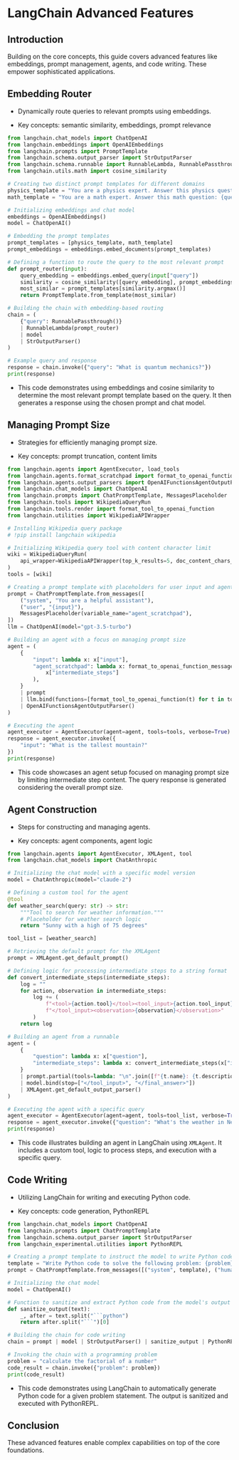 # LangChain Advanced Features

## Introduction

Building on the core concepts, this guide covers advanced features like embeddings, prompt management, agents, and code writing. These empower sophisticated applications.

## Embedding Router

- Dynamically route queries to relevant prompts using embeddings.

- Key concepts: semantic similarity, embeddings, prompt relevance

```python
from langchain.chat_models import ChatOpenAI    
from langchain.embeddings import OpenAIEmbeddings    
from langchain.prompts import PromptTemplate    
from langchain.schema.output_parser import StrOutputParser    
from langchain.schema.runnable import RunnableLambda, RunnablePassthrough    
from langchain.utils.math import cosine_similarity    

# Creating two distinct prompt templates for different domains   
physics_template = "You are a physics expert. Answer this physics question: {query}"  
math_template = "You are a math expert. Answer this math question: {query}"

# Initializing embeddings and chat model  
embeddings = OpenAIEmbeddings()   
model = ChatOpenAI()  

# Embedding the prompt templates  
prompt_templates = [physics_template, math_template]  
prompt_embeddings = embeddings.embed_documents(prompt_templates)

# Defining a function to route the query to the most relevant prompt  
def prompt_router(input):
    query_embedding = embeddings.embed_query(input["query"])
    similarity = cosine_similarity([query_embedding], prompt_embeddings)[0]
    most_similar = prompt_templates[similarity.argmax()]
    return PromptTemplate.from_template(most_similar)

# Building the chain with embedding-based routing
chain = (   
    {"query": RunnablePassthrough()}
    | RunnableLambda(prompt_router) 
    | model
    | StrOutputParser()  
)

# Example query and response
response = chain.invoke({"query": "What is quantum mechanics?"})
print(response)
```

- This code demonstrates using embeddings and cosine similarity to determine the most relevant prompt template based on the query. It then generates a response using the chosen prompt and chat model.

## Managing Prompt Size

- Strategies for efficiently managing prompt size.

- Key concepts: prompt truncation, content limits   

```python
from langchain.agents import AgentExecutor, load_tools
from langchain.agents.format_scratchpad import format_to_openai_function_messages  
from langchain.agents.output_parsers import OpenAIFunctionsAgentOutputParser
from langchain.chat_models import ChatOpenAI  
from langchain.prompts import ChatPromptTemplate, MessagesPlaceholder
from langchain.tools import WikipediaQueryRun
from langchain.tools.render import format_tool_to_openai_function
from langchain.utilities import WikipediaAPIWrapper

# Installing Wikipedia query package 
# !pip install langchain wikipedia

# Initializing Wikipedia query tool with content character limit 
wiki = WikipediaQueryRun(
    api_wrapper=WikipediaAPIWrapper(top_k_results=5, doc_content_chars_max=10_000)
)
tools = [wiki]  

# Creating a prompt template with placeholders for user input and agent scratchpad
prompt = ChatPromptTemplate.from_messages([
    ("system", "You are a helpful assistant"),
    ("user", "{input}"), 
    MessagesPlaceholder(variable_name="agent_scratchpad"),   
])
llm = ChatOpenAI(model="gpt-3.5-turbo")  

# Building an agent with a focus on managing prompt size
agent = (
    {
        "input": lambda x: x["input"],
        "agent_scratchpad": lambda x: format_to_openai_function_messages(
            x["intermediate_steps"]  
        ),
    }
    | prompt
    | llm.bind(functions=[format_tool_to_openai_function(t) for t in tools]) 
    | OpenAIFunctionsAgentOutputParser()  
)

# Executing the agent  
agent_executor = AgentExecutor(agent=agent, tools=tools, verbose=True)
response = agent_executor.invoke({    
    "input": "What is the tallest mountain?" 
})
print(response)
```

- This code showcases an agent setup focused on managing prompt size by limiting intermediate step content. The query response is generated considering the overall prompt size.

## Agent Construction

- Steps for constructing and managing agents.

- Key concepts: agent components, agent logic

```python  
from langchain.agents import AgentExecutor, XMLAgent, tool
from langchain.chat_models import ChatAnthropic

# Initializing the chat model with a specific model version  
model = ChatAnthropic(model="claude-2")

# Defining a custom tool for the agent 
@tool
def weather_search(query: str) -> str:
    """Tool to search for weather information."""
    # Placeholder for weather search logic   
    return "Sunny with a high of 75 degrees"

tool_list = [weather_search]  

# Retrieving the default prompt for the XMLAgent  
prompt = XMLAgent.get_default_prompt()   

# Defining logic for processing intermediate steps to a string format
def convert_intermediate_steps(intermediate_steps):
    log = ""
    for action, observation in intermediate_steps:
        log += (
            f"<tool>{action.tool}</tool><tool_input>{action.tool_input}"
            f"</tool_input><observation>{observation}</observation>"
        )
    return log

# Building an agent from a runnable
agent = (
    {
        "question": lambda x: x["question"],
        "intermediate_steps": lambda x: convert_intermediate_steps(x["intermediate_steps"]), 
    }
    | prompt.partial(tools=lambda: "\n".join([f"{t.name}: {t.description}" for t in tool_list]))
    | model.bind(stop=["</tool_input>", "</final_answer>"])
    | XMLAgent.get_default_output_parser()   
)

# Executing the agent with a specific query  
agent_executor = AgentExecutor(agent=agent, tools=tool_list, verbose=True)
response = agent_executor.invoke({"question": "What's the weather in New York today?"})
print(response)
```

- This code illustrates building an agent in LangChain using `XMLAgent`. It includes a custom tool, logic to process steps, and execution with a specific query.

## Code Writing  

- Utilizing LangChain for writing and executing Python code.

- Key concepts: code generation, PythonREPL

```python
from langchain.chat_models import ChatOpenAI
from langchain.prompts import ChatPromptTemplate   
from langchain.schema.output_parser import StrOutputParser   
from langchain_experimental.utilities import PythonREPL

# Creating a prompt template to instruct the model to write Python code  
template = "Write Python code to solve the following problem: {problem}"
prompt = ChatPromptTemplate.from_messages([("system", template), ("human", "{problem}")]) 

# Initializing the chat model
model = ChatOpenAI()

# Function to sanitize and extract Python code from the model's output  
def sanitize_output(text):
    _, after = text.split("```python")
    return after.split("```")[0]

# Building the chain for code writing  
chain = prompt | model | StrOutputParser() | sanitize_output | PythonREPL().run  

# Invoking the chain with a programming problem 
problem = "calculate the factorial of a number"
code_result = chain.invoke({"problem": problem})   
print(code_result)
```

- This code demonstrates using LangChain to automatically generate Python code for a given problem statement. The output is sanitized and executed with PythonREPL.

## Conclusion  

These advanced features enable complex capabilities on top of the core foundations.
